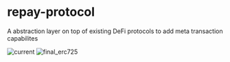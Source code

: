 # repay-protocol

A abstraction layer on top of existing DeFi protocols to add meta transaction capabilites

![current](https://user-images.githubusercontent.com/54898623/124495339-9f944900-ddd5-11eb-9b25-ba1e00e80654.png)
![final_erc725](https://user-images.githubusercontent.com/54898623/124495214-770c4f00-ddd5-11eb-9a4e-2543751e6e28.png)

